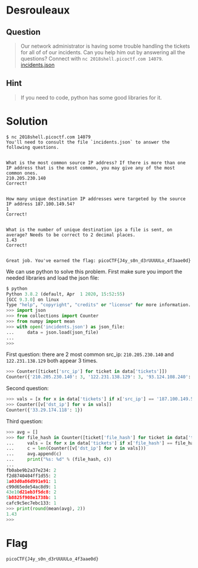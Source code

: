 # Desrouleaux
## Question
>Our network administrator is having some trouble handling the tickets for all of of our incidents. Can you help him out by answering all the questions? Connect with `nc 2018shell.picoctf.com 14079`. [incidents.json](files/incidents.json)

## Hint
>If you need to code, python has some good libraries for it.

# Solution
~~~~
$ nc 2018shell.picoctf.com 14079
You'll need to consult the file `incidents.json` to answer the following questions.


What is the most common source IP address? If there is more than one IP address that is the most common, you may give any of the most common ones.
210.205.230.140
Correct!


How many unique destination IP addresses were targeted by the source IP address 187.100.149.54?
1
Correct!


What is the number of unique destination ips a file is sent, on average? Needs to be correct to 2 decimal places.
1.43
Correct!


Great job. You've earned the flag: picoCTF{J4y_s0n_d3rUUUULo_4f3aae0d}
~~~~

We can use python to solve this problem. First make sure you import the needed libraries and load the json file:
```python
$ python
Python 3.8.2 (default, Apr  1 2020, 15:52:55) 
[GCC 9.3.0] on linux
Type "help", "copyright", "credits" or "license" for more information.
>>> import json
>>> from collections import Counter
>>> from numpy import mean
>>> with open('incidents.json') as json_file:
...     data = json.load(json_file)
... 
>>>
```

First question: there are 2 most common src_ip: `210.205.230.140` and `122.231.138.129` both appear 3 times.
```python
>>> Counter([ticket['src_ip'] for ticket in data['tickets']])
Counter({'210.205.230.140': 3, '122.231.138.129': 3, '93.124.108.240': 2, '131.90.8.180': 1, '187.100.149.54': 1})
```

Second question: 
```python
>>> vals = [x for x in data['tickets'] if x['src_ip'] == '187.100.149.54']
>>> Counter([v['dst_ip'] for v in vals])
Counter({'33.29.174.118': 1})
```

Third question:
```python
>>> avg = []
>>> for file_hash in Counter([ticket['file_hash'] for ticket in data['tickets']]):
...     vals = [x for x in data['tickets'] if x['file_hash'] == file_hash]
...     c = len(Counter([v['dst_ip'] for v in vals]))
...     avg.append(c)
...     print("%s: %d" % (file_hash, c))
... 
fb0abe9b2a37e234: 2
f2d8740404ff1d55: 2
1a03d0a86d991e91: 1
c99d65ede54ac8d9: 1
43e10d21eb3f5dc8: 2
5b8825f908e1738b: 1
cafc9c5ec7ebc133: 1
>>> print(round(mean(avg), 2))
1.43
>>> 
```

# Flag
`picoCTF{J4y_s0n_d3rUUUULo_4f3aae0d}`
